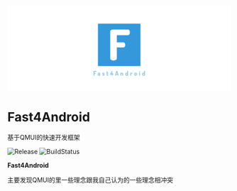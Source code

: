 ![banner](images/banner.png)

# Fast4Android

基于QMUI的快速开发框架

![Release](https://api.bintray.com/packages/keep2iron/maven/fast4android/images/download.svg)  ![BuildStatus](https://travis-ci.org/keep2iron/fast4android.svg?branch=master)

**Fast4Android**

主要发现QMUI的里一些理念跟我自己认为的一些理念相冲突